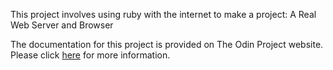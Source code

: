 This project involves using ruby with the internet to make a project: A Real Web Server and Browser

The documentation for this project is provided on The Odin Project website. Please click [here](http://www.theodinproject.com/courses/ruby-programming/lessons/ruby-on-the-web) for more information.